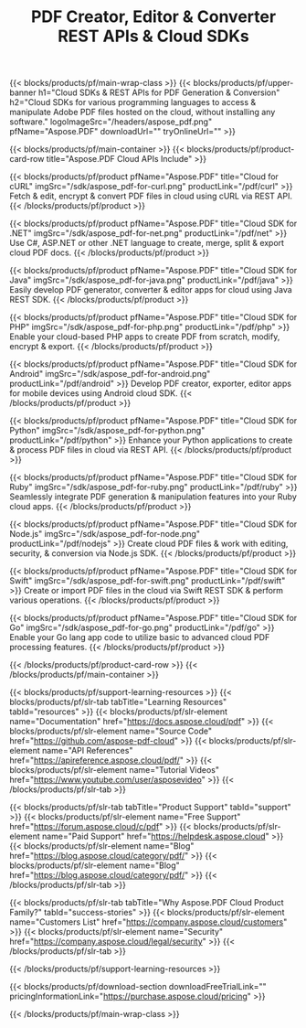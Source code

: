﻿---
title: PDF Creator, Editor & Converter REST APIs & Cloud SDKs 
description: 
weight: 10
url: /family
---

{{< blocks/products/pf/main-wrap-class >}}
{{< blocks/products/pf/upper-banner h1="Cloud SDKs & REST APIs for PDF Generation & Conversion" h2="Cloud SDKs for various programming languages to access & manipulate Adobe PDF files hosted on the cloud, without installing any software." logoImageSrc="/headers/aspose_pdf.png" pfName="Aspose.PDF" downloadUrl="" tryOnlineUrl="" >}}

{{< blocks/products/pf/main-container >}}
{{< blocks/products/pf/product-card-row title="Aspose.PDF Cloud APIs Include" >}}

{{< blocks/products/pf/product pfName="Aspose.PDF" title="Cloud for cURL" imgSrc="/sdk/aspose_pdf-for-curl.png" productLink="/pdf/curl" >}}
Fetch & edit, encrypt & convert PDF files in cloud using cURL via REST API.
{{< /blocks/products/pf/product >}}

{{< blocks/products/pf/product pfName="Aspose.PDF" title="Cloud SDK for .NET" imgSrc="/sdk/aspose_pdf-for-net.png" productLink="/pdf/net" >}}
Use C#, ASP.NET or other .NET language to create, merge, split & export cloud PDF docs.
{{< /blocks/products/pf/product >}}

{{< blocks/products/pf/product pfName="Aspose.PDF" title="Cloud SDK for Java" imgSrc="/sdk/aspose_pdf-for-java.png" productLink="/pdf/java" >}}
Easily develop PDF generator, converter & editor apps for cloud using Java REST SDK.
{{< /blocks/products/pf/product >}}

{{< blocks/products/pf/product pfName="Aspose.PDF" title="Cloud SDK for PHP" imgSrc="/sdk/aspose_pdf-for-php.png" productLink="/pdf/php" >}}
Enable your cloud-based PHP apps to create PDF from scratch, modify, encrypt & export.
{{< /blocks/products/pf/product >}}

{{< blocks/products/pf/product pfName="Aspose.PDF" title="Cloud SDK for Android" imgSrc="/sdk/aspose_pdf-for-android.png" productLink="/pdf/android" >}}
Develop PDF creator, exporter, editor apps for mobile devices using Android cloud SDK.
{{< /blocks/products/pf/product >}}

{{< blocks/products/pf/product pfName="Aspose.PDF" title="Cloud SDK for Python" imgSrc="/sdk/aspose_pdf-for-python.png" productLink="/pdf/python" >}}
Enhance your Python applications to create & process PDF files in cloud via REST API.
{{< /blocks/products/pf/product >}}

{{< blocks/products/pf/product pfName="Aspose.PDF" title="Cloud SDK for Ruby" imgSrc="/sdk/aspose_pdf-for-ruby.png" productLink="/pdf/ruby" >}}
Seamlessly integrate PDF generation & manipulation features into your Ruby cloud apps.
{{< /blocks/products/pf/product >}}

{{< blocks/products/pf/product pfName="Aspose.PDF" title="Cloud SDK for Node.js" imgSrc="/sdk/aspose_pdf-for-node.png" productLink="/pdf/nodejs" >}}
Create cloud PDF files & work with editing, security, & conversion via Node.js SDK.
{{< /blocks/products/pf/product >}}

{{< blocks/products/pf/product pfName="Aspose.PDF" title="Cloud SDK for Swift" imgSrc="/sdk/aspose_pdf-for-swift.png" productLink="/pdf/swift" >}}
Create or import PDF files in the cloud via Swift REST SDK & perform various operations.
{{< /blocks/products/pf/product >}}

{{< blocks/products/pf/product pfName="Aspose.PDF" title="Cloud SDK for Go" imgSrc="/sdk/aspose_pdf-for-go.png" productLink="/pdf/go" >}}
Enable your Go lang app code to utilize basic to advanced cloud PDF processing features.
{{< /blocks/products/pf/product >}}

{{< /blocks/products/pf/product-card-row >}}
{{< /blocks/products/pf/main-container >}}

{{< blocks/products/pf/support-learning-resources >}}
{{< blocks/products/pf/slr-tab tabTitle="Learning Resources" tabId="resources" >}}
{{< blocks/products/pf/slr-element name="Documentation" href="https://docs.aspose.cloud/pdf" >}}
{{< blocks/products/pf/slr-element name="Source Code" href="https://github.com/aspose-pdf-cloud" >}}
{{< blocks/products/pf/slr-element name="API References" href="https://apireference.aspose.cloud/pdf/" >}}
{{< blocks/products/pf/slr-element name="Tutorial Videos" href="https://www.youtube.com/user/asposevideo" >}}
{{< /blocks/products/pf/slr-tab >}}

{{< blocks/products/pf/slr-tab tabTitle="Product Support" tabId="support" >}}
{{< blocks/products/pf/slr-element name="Free Support" href="https://forum.aspose.cloud/c/pdf" >}}
{{< blocks/products/pf/slr-element name="Paid Support" href="https://helpdesk.aspose.cloud" >}}
{{< blocks/products/pf/slr-element name="Blog" href="https://blog.aspose.cloud/category/pdf/" >}}
{{< blocks/products/pf/slr-element name="Blog" href="https://blog.aspose.cloud/category/pdf/" >}}
{{< /blocks/products/pf/slr-tab >}}

{{< blocks/products/pf/slr-tab tabTitle="Why Aspose.PDF Cloud Product Family?" tabId="success-stories" >}}
{{< blocks/products/pf/slr-element name="Customers List" href="https://company.aspose.cloud/customers" >}}
{{< blocks/products/pf/slr-element name="Security" href="https://company.aspose.cloud/legal/security" >}}
{{< /blocks/products/pf/slr-tab >}}

{{< /blocks/products/pf/support-learning-resources >}}

{{< blocks/products/pf/download-section downloadFreeTrialLink="" pricingInformationLink="https://purchase.aspose.cloud/pricing" >}}

{{< /blocks/products/pf/main-wrap-class >}}
